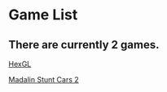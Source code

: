 # Game List
## There are currently 2 games.

[HexGL](/cjs-reloaded/hexgl)

[Madalin Stunt Cars 2](/cjs-reloaded/msc2)
